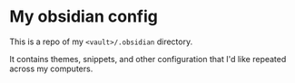 # My obsidian config

This is a repo of my `<vault>/.obsidian` directory.

It contains themes, snippets, and other configuration that I'd like repeated across my computers.
